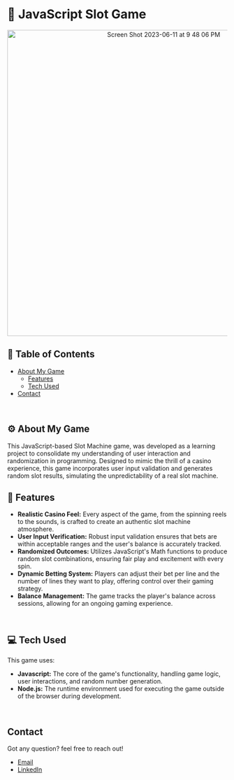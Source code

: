 # 🎰 JavaScript Slot Game

<p align="center">
  
 <img width="700" alt="Screen Shot 2023-06-11 at 9 48 06 PM" src="https://github.com/GavraMG/LandscapingWebsite/assets/145468935/6f9690f8-1deb-432d-9eef-8d83c9dc4617">

</p>

## 📖 Table of Contents

- [About My Game](#-about-my-game)
  - [Features](#-features)
  - [Tech Used](#-tech-used)
- [Contact](#-contact)

<br/>

## ⚙️ About My Game
This JavaScript-based Slot Machine game, was developed as a learning project to consolidate my understanding of user interaction and randomization in programming. Designed to mimic the thrill of a casino experience, this game incorporates user input validation and generates random slot results, simulating the unpredictability of a real slot machine.
<br/>

## 🚀 Features

- **Realistic Casino Feel:** Every aspect of the game, from the spinning reels to the sounds, is crafted to create an authentic slot machine atmosphere.
- **User Input Verification:** Robust input validation ensures that bets are within acceptable ranges and the user's balance is accurately tracked.
- **Randomized Outcomes:** Utilizes JavaScript's Math functions to produce random slot combinations, ensuring fair play and excitement with every spin.
- **Dynamic Betting System:** Players can adjust their bet per line and the number of lines they want to play, offering control over their gaming strategy.
- **Balance Management:** The game tracks the player's balance across sessions, allowing for an ongoing gaming experience.

<br/>

## 💻 Tech Used

This game uses: 

- **Javascript:** The core of the game's functionality, handling game logic, user interactions, and random number generation.
- **Node.js:** The runtime environment used for executing the game outside of the browser during development.

<br/>

## Contact

Got any question? feel free to reach out!

- [Email](mailto:markusgavra@gmail.com)
- [LinkedIn](https://www.linkedin.com/in/markus-gavra)
